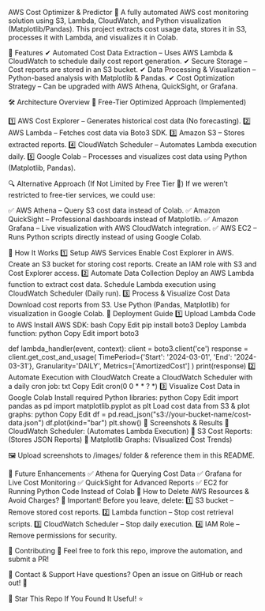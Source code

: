 AWS Cost Optimizer & Predictor 🚀
A fully automated AWS cost monitoring solution using S3, Lambda, CloudWatch, and Python visualization (Matplotlib/Pandas). This project extracts cost usage data, stores it in S3, processes it with Lambda, and visualizes it in Colab.

📌 Features
✔ Automated Cost Data Extraction – Uses AWS Lambda & CloudWatch to schedule daily cost report generation.
✔ Secure Storage – Cost reports are stored in an S3 bucket.
✔ Data Processing & Visualization – Python-based analysis with Matplotlib & Pandas.
✔ Cost Optimization Strategy – Can be upgraded with AWS Athena, QuickSight, or Grafana.

🛠 Architecture Overview
🚀 Free-Tier Optimized Approach (Implemented)

1️⃣ AWS Cost Explorer – Generates historical cost data (No forecasting).
2️⃣ AWS Lambda – Fetches cost data via Boto3 SDK.
3️⃣ Amazon S3 – Stores extracted reports.
4️⃣ CloudWatch Scheduler – Automates Lambda execution daily.
5️⃣ Google Colab – Processes and visualizes cost data using Python (Matplotlib, Pandas).


🔍 Alternative Approach (If Not Limited by Free Tier 💸)
If we weren’t restricted to free-tier services, we could use:

✅ AWS Athena – Query S3 cost data instead of Colab.
✅ Amazon QuickSight – Professional dashboards instead of Matplotlib.
✅ Amazon Grafana – Live visualization with AWS CloudWatch integration.
✅ AWS EC2 – Runs Python scripts directly instead of using Google Colab.

📌 How It Works
1️⃣ Setup AWS Services
Enable Cost Explorer in AWS.
Create an S3 bucket for storing cost reports.
Create an IAM role with S3 and Cost Explorer access.
2️⃣ Automate Data Collection
Deploy an AWS Lambda function to extract cost data.
Schedule Lambda execution using CloudWatch Scheduler (Daily run).
3️⃣ Process & Visualize Cost Data
Download cost reports from S3.
Use Python (Pandas, Matplotlib) for visualization in Google Colab.
📌 Deployment Guide
1️⃣ Upload Lambda Code to AWS
Install AWS SDK:
bash
Copy
Edit
pip install boto3
Deploy Lambda function:
python
Copy
Edit
import boto3

def lambda_handler(event, context):
    client = boto3.client('ce')
    response = client.get_cost_and_usage(
        TimePeriod={'Start': '2024-03-01', 'End': '2024-03-31'},
        Granularity='DAILY',
        Metrics=['AmortizedCost']
    )
    print(response)
2️⃣ Automate Execution with CloudWatch
Create a CloudWatch Scheduler with a daily cron job:
txt
Copy
Edit
cron(0 0 * * ? *)
3️⃣ Visualize Cost Data in Google Colab
Install required Python libraries:
python
Copy
Edit
import pandas as pd
import matplotlib.pyplot as plt
Load cost data from S3 & plot graphs:
python
Copy
Edit
df = pd.read_json("s3://your-bucket-name/cost-data.json")
df.plot(kind="bar")
plt.show()
📸 Screenshots & Results
🔹 CloudWatch Scheduler: (Automates Lambda Execution)
🔹 S3 Cost Reports: (Stores JSON Reports)
🔹 Matplotlib Graphs: (Visualized Cost Trends)

🖼 Upload screenshots to /images/ folder & reference them in this README.

📌 Future Enhancements
✅ Athena for Querying Cost Data
✅ Grafana for Live Cost Monitoring
✅ QuickSight for Advanced Reports
✅ EC2 for Running Python Code Instead of Colab
📌 How to Delete AWS Resources & Avoid Charges?
🔴 Important! Before you leave, delete:
1️⃣ S3 bucket – Remove stored cost reports.
2️⃣ Lambda function – Stop cost retrieval scripts.
3️⃣ CloudWatch Scheduler – Stop daily execution.
4️⃣ IAM Role – Remove permissions for security.

📌 Contributing
🙌 Feel free to fork this repo, improve the automation, and submit a PR!

📌 Contact & Support
Have questions? Open an issue on GitHub or reach out! 🚀

🌟 Star This Repo If You Found It Useful! ⭐
